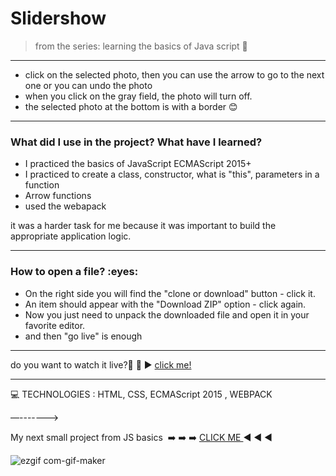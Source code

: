 


<h1> Slidershow </h1>

>from the series: learning the basics of Java script  :muscle:

----

* click on the selected photo, then you can use the arrow to go to the next one or you can undo the photo
* when you click on the gray field, the photo will turn off.
* the selected photo at the bottom is with a border
 :blush:

-------


<h3>What did I use in the project? What have I learned?</h3>

* I practiced the basics of JavaScript ECMAScript 2015+
* I practiced to create a class, constructor, what is "this", parameters in a function
* Arrow functions
* used the webapack

it was a harder task for me because it was important to build the appropriate application logic.



-----
<h3>How to open a file? :eyes: </h3>

* On the right side you will find the "clone or download" button - click it.
* An item should appear with the "Download ZIP" option - click again.
* Now you just need to unpack the downloaded file and open it in your favorite editor.
* and then "go live" is enough

-----


do you want to watch it live?📲 :calling:  :arrow_forward:   [click me!](https://martynakil.github.io/-JS-slideshow/)


-----


:computer: TECHNOLOGIES :  HTML, CSS, ECMAScript 2015 , WEBPACK

—-------> 


My next small project from JS basics  :arrow_right: :arrow_right: :arrow_right:   [CLICK ME ](https://github.com/martynakil/-form---uploading-a-CSV-file-in-JS)
    :arrow_backward:  :arrow_backward:  :arrow_backward:



![ezgif com-gif-maker](https://user-images.githubusercontent.com/59742201/105092169-33c95880-5aa1-11eb-98f7-d7069e43ddfb.gif)









